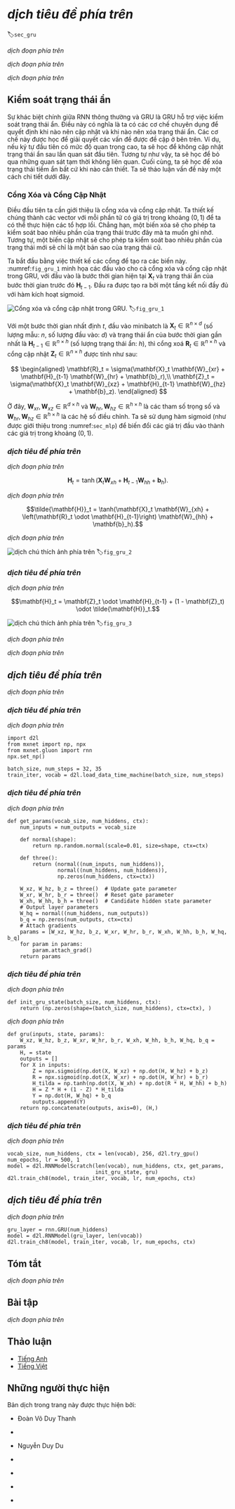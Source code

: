 <!-- ===================== Bắt đầu dịch Phần 1 ==================== -->
<!-- ========================================= REVISE PHẦN 1 - BẮT ĐẦU =================================== -->

<!--
# Gated Recurrent Units (GRU)
-->

# *dịch tiêu đề phía trên*
:label:`sec_gru`

<!--
In the previous section, we discussed how gradients are calculated in a recurrent neural network.
In particular we found that long products of matrices can lead to vanishing or divergent gradients.
Let us briefly think about what such gradient anomalies mean in practice:
-->

*dịch đoạn phía trên*

<!--
* We might encounter a situation where an early observation is highly significant for predicting all future observations.
Consider the somewhat contrived case where the first observation contains a checksum and the goal is to discern whether the checksum is correct at the end of the sequence.
In this case, the influence of the first token is vital.
We would like to have some mechanisms for storing vital early information in a *memory cell*.
Without such a mechanism, we will have to assign a very large gradient to this observation, since it affects all subsequent observations.
* We might encounter situations where some symbols carry no pertinent observation.
For instance, when parsing a web page there might be auxiliary HTML code that is irrelevant for the purpose of assessing the sentiment conveyed on the page.
We would like to have some mechanism for *skipping such symbols* in the latent state representation.
* We might encounter situations where there is a logical break between parts of a sequence.
For instance, there might be a transition between chapters in a book, or a transition between a bear and a bull market for securities.
In this case it would be nice to have a means of *resetting* our internal state representation.
-->

*dịch đoạn phía trên*

<!--
A number of methods have been proposed to address this.
One of the earliest is Long Short Term Memory (LSTM) :cite:`Hochreiter.Schmidhuber.1997` which we will discuss in :numref:`sec_lstm`.
Gated Recurrent Unit (GRU) :cite:`Cho.Van-Merrienboer.Bahdanau.ea.2014` is a slightly more streamlined variant that often offers comparable performance and is significantly faster to compute.
See also :cite:`Chung.Gulcehre.Cho.ea.2014` for more details.
Due to its simplicity, let us start with the GRU.
-->

*dịch đoạn phía trên*

<!-- ===================== Kết thúc dịch Phần 1 ===================== -->

<!-- ===================== Bắt đầu dịch Phần 2 ===================== -->

<!--
## Gating the Hidden State
-->

## Kiểm soát trạng thái ẩn

<!--
The key distinction between regular RNNs and GRUs is that the latter support gating of the hidden state.
This means that we have dedicated mechanisms for when a hidden state should be updated and also when it should be reset.
These mechanisms are learned and they address the concerns listed above.
For instance, if the first symbol is of great importance we will learn not to update the hidden state after the first observation.
Likewise, we will learn to skip irrelevant temporary observations.
Last, we will learn to reset the latent state whenever needed.
We discuss this in detail below.
-->

Sự khác biệt chính giữa RNN thông thường và GRU là GRU hỗ trợ việc kiểm soát trạng thái ẩn.
Điều này có nghĩa là ta có các cơ chế chuyên dụng để quyết định khi nào nên cập nhật và khi nào nên xóa trạng thái ẩn.
Các cơ chế này được học để giải quyết các vấn đề được đề cập ở bên trên.
Ví dụ, nếu ký tự đầu tiên có mức độ quan trọng cao, ta sẽ học để không cập nhật trạng thái ẩn sau lần quan sát đầu tiên.
Tương tự như vậy, ta sẽ học để bỏ qua những quan sát tạm thời không liên quan.
Cuối cùng, ta sẽ học để xóa trạng thái tiềm ẩn bất cứ khi nào cần thiết.
Ta sẽ thảo luận vấn đề này một cách chi tiết dưới đây.

<!--
### Reset Gates and Update Gates
-->

### Cổng Xóa và Cổng Cập Nhật

<!--
The first thing we need to introduce are reset and update gates.
We engineer them to be vectors with entries in $(0, 1)$ such that we can perform convex combinations.
For instance, a reset variable would allow us to control how much of the previous state we might still want to remember.
Likewise, an update variable would allow us to control how much of the new state is just a copy of the old state.
-->

Điều đầu tiên ta cần giới thiệu là cổng xóa và cổng cập nhật.
Ta thiết kế chúng thành các vector với mỗi phần tử có giá trị trong khoảng $(0, 1)$ để ta có thể thực hiện các tổ hợp lồi.
Chẳng hạn, một biến xóa sẽ cho phép ta kiểm soát bao nhiêu phần của trạng thái trước đây mà ta muốn ghi nhớ.
Tương tự, một biến cập nhật sẽ cho phép ta kiểm soát bao nhiêu phần của trạng thái mới sẽ chỉ là một bản sao của trạng thái cũ.

<!--
We begin by engineering gates to generate these variables.
:numref:`fig_gru_1` illustrates the inputs for both reset and update gates in a GRU, given the current timestep input $\mathbf{X}_t$ and the hidden state of the previous timestep $\mathbf{H}_{t-1}$.
The output is given by a fully connected layer with a sigmoid as its activation function.
-->

Ta bắt đầu bằng việc thiết kế các cổng để tạo ra các biến này.
:numref:`fig_gru_1` minh họa các đầu vào cho cả cổng xóa và cổng cập nhật trong GRU, với đầu vào là bước thời gian hiện tại $\mathbf{X}_t$ và trạng thái ẩn của bước thời gian trước đó $\mathbf{H}_{t-1}$.
Đầu ra được tạo ra bởi một tầng kết nối đầy đủ với hàm kích hoạt sigmoid.

<!--
![ Reset and update gate in a GRU. ](../img/gru_1.svg)
-->

![Cổng xóa và cổng cập nhật trong GRU.](../img/gru_1.svg)
:label:`fig_gru_1`


<!--
For a given timestep $t$, the minibatch input is $\mathbf{X}_t \in \mathbb{R}^{n \times d}$ (number of examples: $n$, number of inputs: $d$) 
and the hidden state of the last timestep is $\mathbf{H}_{t-1} \in \mathbb{R}^{n \times h}$ (number of hidden states: $h$).
Then, the reset gate $\mathbf{R}_t \in \mathbb{R}^{n \times h}$ and update gate $\mathbf{Z}_t \in \mathbb{R}^{n \times h}$ are computed as follows:
-->

Với một bước thời gian nhất định $t$, đầu vào minibatch là $\mathbf{X}_t \in \mathbb{R}^{n \times d}$ (số lượng mẫu: $n$, số lượng đầu vào: $d$) và trạng thái ẩn của bước thời gian gần nhất là $\mathbf{H}_{t-1} \in \mathbb{R}^{n \times h}$ (số lượng trạng thái ẩn: $h$), thì cổng xoá $\mathbf{R}_t \in \mathbb{R}^{n \times h}$ và cổng cập nhật $\mathbf{Z}_t \in \mathbb{R}^{n \times h}$ được tính như sau:


$$
\begin{aligned}
\mathbf{R}_t = \sigma(\mathbf{X}_t \mathbf{W}_{xr} + \mathbf{H}_{t-1} \mathbf{W}_{hr} + \mathbf{b}_r),\\
\mathbf{Z}_t = \sigma(\mathbf{X}_t \mathbf{W}_{xz} + \mathbf{H}_{t-1} \mathbf{W}_{hz} + \mathbf{b}_z).
\end{aligned}
$$


<!--
Here, $\mathbf{W}_{xr}, \mathbf{W}_{xz} \in \mathbb{R}^{d \times h}$ and
$\mathbf{W}_{hr}, \mathbf{W}_{hz} \in \mathbb{R}^{h \times h}$ are weight parameters 
and $\mathbf{W}_{hr}, \mathbf{W}_{hz} \in \mathbb{R}^{h \times h}$ are biases.
We use a sigmoid function (as introduced in :numref:`sec_mlp`) to transform input values to the interval $(0, 1)$.
-->

Ở đây, $\mathbf{W}_{xr}, \mathbf{W}_{xz} \in \mathbb{R}^{d \times h}$ và $\mathbf{W}_{hr}, \mathbf{W}_{hz} \in \mathbb{R}^{h \times h}$ là các tham số trọng số và $\mathbf{W}_{hr}, \mathbf{W}_{hz} \in \mathbb{R}^{h \times h}$ là các hệ số điều chỉnh.
Ta sẽ sử dụng hàm sigmoid (như được giới thiệu trong :numref:`sec_mlp`) để biến đổi các giá trị đầu vào thành các giá trị trong khoảng $(0, 1)$.

<!-- ===================== Kết thúc dịch Phần 2 ===================== -->

<!-- ===================== Bắt đầu dịch Phần 3 ===================== -->

<!--
### Reset Gates in Action
-->

### *dịch tiêu đề phía trên*

<!--
We begin by integrating the reset gate with a regular latent state updating mechanism.
In a conventional RNN, we would have an hidden state update of the form
-->

*dịch đoạn phía trên*


$$\mathbf{H}_t = \tanh(\mathbf{X}_t \mathbf{W}_{xh} + \mathbf{H}_{t-1}\mathbf{W}_{hh} + \mathbf{b}_h).$$


<!--
This is essentially identical to the discussion of the previous section, albeit with a nonlinearity in the form of $\tanh$ to ensure that the values of the hidden states remain in the interval $(-1, 1)$.
If we want to be able to reduce the influence of the previous states we can multiply $\mathbf{H}_{t-1}$ with $\mathbf{R}_t$ elementwise.
Whenever the entries in the reset gate $\mathbf{R}_t$ are close to $1$, we recover a conventional RNN.
For all entries of the reset gate $\mathbf{R}_t$ that are close to $0$, the hidden state is the result of an MLP with $\mathbf{X}_t$ as input.
Any pre-existing hidden state is thus reset to defaults.
This leads to the following *candidate hidden state* (it is a *candidate* since we still need to incorporate the action of the update gate).
-->

*dịch đoạn phía trên*


$$\tilde{\mathbf{H}}_t = \tanh(\mathbf{X}_t \mathbf{W}_{xh} + \left(\mathbf{R}_t \odot \mathbf{H}_{t-1}\right) \mathbf{W}_{hh} + \mathbf{b}_h).$$


<!--
:numref:`fig_gru_2` illustrates the computational flow after applying the reset gate.
The symbol $\odot$ indicates pointwise multiplication between tensors.
-->

*dịch đoạn phía trên*

<!--
![ Candidate hidden state computation in a GRU. The multiplication is carried out elementwise. ](../img/gru_2.svg)
-->

![*dịch chú thích ảnh phía trên*](../img/gru_2.svg)
:label:`fig_gru_2`

<!-- ===================== Kết thúc dịch Phần 3 ===================== -->

<!-- ===================== Bắt đầu dịch Phần 4 ===================== -->

<!--
### Update Gates in Action
-->

### *dịch tiêu đề phía trên*

<!--
Next we need to incorporate the effect of the update gate $\mathbf{Z}_t$, as shown in :numref:`fig_gru_3`.
This determines the extent to which the new state $\mathbf{H}_t$ is just the old state $\mathbf{H}_{t-1}$ and by how much the new candidate state $\tilde{\mathbf{H}}_t$ is used.
The gating variable $\mathbf{Z}_t$ can be used for this purpose, simply by taking elementwise convex combinations between both candidates.
This leads to the final update equation for the GRU.
-->

*dịch đoạn phía trên*


$$\mathbf{H}_t = \mathbf{Z}_t \odot \mathbf{H}_{t-1}  + (1 - \mathbf{Z}_t) \odot \tilde{\mathbf{H}}_t.$$


<!--
![ Hidden state computation in a GRU. As before, the multiplication is carried out elementwise. ](../img/gru_3.svg)
-->

![*dịch chú thích ảnh phía trên*](../img/gru_3.svg)
:label:`fig_gru_3`

<!--
Whenever the update gate $\mathbf{Z}_t$ is close to $1$, we simply retain the old state.
In this case the information from $\mathbf{X}_t$ is essentially ignored, effectively skipping timestep $t$ in the dependency chain.
In contrast, whenever $\mathbf{Z}_t$ is close to $0$, the new latent state $\mathbf{H}_t$ approaches the candidate latent state $\tilde{\mathbf{H}}_t$.
These designs can help us cope with the vanishing gradient problem in RNNs and better capture dependencies for time series with large timestep distances.
In summary, GRUs have the following two distinguishing features:
-->

*dịch đoạn phía trên*

<!--
* Reset gates help capture short-term dependencies in time series.
* Update gates help capture long-term dependencies in time series.
-->

*dịch đoạn phía trên*

<!--
## Implementation from Scratch
-->

## *dịch tiêu đề phía trên*

<!--
To gain a better understanding of the model, let us implement a GRU from scratch.
-->

*dịch đoạn phía trên*

<!-- ===================== Kết thúc dịch Phần 4 ===================== -->

<!-- ===================== Bắt đầu dịch Phần 5 ===================== -->

<!-- ========================================= REVISE PHẦN 1 - KẾT THÚC ===================================-->

<!-- ========================================= REVISE PHẦN 2 - BẮT ĐẦU ===================================-->

<!--
### Reading the Dataset
-->

### *dịch tiêu đề phía trên*

<!--
We begin by reading *The Time Machine* corpus that we used in :numref:`sec_rnn_scratch`.
The code for reading the dataset is given below:
-->

*dịch đoạn phía trên*

```{.python .input  n=1}
import d2l
from mxnet import np, npx
from mxnet.gluon import rnn
npx.set_np()

batch_size, num_steps = 32, 35
train_iter, vocab = d2l.load_data_time_machine(batch_size, num_steps)
```

<!--
### Initializing Model Parameters
-->

### *dịch tiêu đề phía trên*

<!--
The next step is to initialize the model parameters.
We draw the weights from a Gaussian with variance to be $0.01$ and set the bias to $0$.
The hyperparameter `num_hiddens` defines the number of hidden units.
We instantiate all weights and biases relating to the update gate, the reset gate, and the candidate hidden state itself.
Subsequently, we attach gradients to all the parameters.
-->

*dịch đoạn phía trên*


```{.python .input  n=2}
def get_params(vocab_size, num_hiddens, ctx):
    num_inputs = num_outputs = vocab_size

    def normal(shape):
        return np.random.normal(scale=0.01, size=shape, ctx=ctx)

    def three():
        return (normal((num_inputs, num_hiddens)),
                normal((num_hiddens, num_hiddens)),
                np.zeros(num_hiddens, ctx=ctx))

    W_xz, W_hz, b_z = three()  # Update gate parameter
    W_xr, W_hr, b_r = three()  # Reset gate parameter
    W_xh, W_hh, b_h = three()  # Candidate hidden state parameter
    # Output layer parameters
    W_hq = normal((num_hiddens, num_outputs))
    b_q = np.zeros(num_outputs, ctx=ctx)
    # Attach gradients
    params = [W_xz, W_hz, b_z, W_xr, W_hr, b_r, W_xh, W_hh, b_h, W_hq, b_q]
    for param in params:
        param.attach_grad()
    return params
```

<!--
### Defining the Model
-->

### *dịch tiêu đề phía trên*

<!--
Now we will define the hidden state initialization function `init_gru_state`.
Just like the `init_rnn_state` function defined in :numref:`sec_rnn_scratch`, this function returns an `ndarray` with a shape (batch size, number of hidden units) whose values are all zeros.
-->

*dịch đoạn phía trên*


```{.python .input  n=3}
def init_gru_state(batch_size, num_hiddens, ctx):
    return (np.zeros(shape=(batch_size, num_hiddens), ctx=ctx), )
```

<!--
Now we are ready to define the GRU model.
Its structure is the same as the basic RNN cell, except that the update equations are more complex.
-->

*dịch đoạn phía trên*


```{.python .input  n=4}
def gru(inputs, state, params):
    W_xz, W_hz, b_z, W_xr, W_hr, b_r, W_xh, W_hh, b_h, W_hq, b_q = params
    H, = state
    outputs = []
    for X in inputs:
        Z = npx.sigmoid(np.dot(X, W_xz) + np.dot(H, W_hz) + b_z)
        R = npx.sigmoid(np.dot(X, W_xr) + np.dot(H, W_hr) + b_r)
        H_tilda = np.tanh(np.dot(X, W_xh) + np.dot(R * H, W_hh) + b_h)
        H = Z * H + (1 - Z) * H_tilda
        Y = np.dot(H, W_hq) + b_q
        outputs.append(Y)
    return np.concatenate(outputs, axis=0), (H,)
```

<!--
### Training and Prediction
-->

### *dịch tiêu đề phía trên*

<!--
Training and prediction work in exactly the same manner as before.
After training for one epoch, the perplexity and the output sentence will be like the following.
-->

*dịch đoạn phía trên*


```{.python .input  n=3}
vocab_size, num_hiddens, ctx = len(vocab), 256, d2l.try_gpu()
num_epochs, lr = 500, 1
model = d2l.RNNModelScratch(len(vocab), num_hiddens, ctx, get_params,
                            init_gru_state, gru)
d2l.train_ch8(model, train_iter, vocab, lr, num_epochs, ctx)
```

<!-- ===================== Kết thúc dịch Phần 5 ===================== -->

<!-- ===================== Bắt đầu dịch Phần 6 ===================== -->

<!--
## Concise Implementation
-->

## *dịch tiêu đề phía trên*

<!--
In Gluon, we can directly call the `GRU` class in the `rnn` module.
This encapsulates all the configuration detail that we made explicit above.
The code is significantly faster as it uses compiled operators rather than Python for many details that we spelled out in detail before.
-->

*dịch đoạn phía trên*


```{.python .input  n=9}
gru_layer = rnn.GRU(num_hiddens)
model = d2l.RNNModel(gru_layer, len(vocab))
d2l.train_ch8(model, train_iter, vocab, lr, num_epochs, ctx)
```

<!--
## Summary
-->

## Tóm tắt

<!--
* Gated recurrent neural networks are better at capturing dependencies for time series with large timestep distances.
* Reset gates help capture short-term dependencies in time series.
* Update gates help capture long-term dependencies in time series.
* GRUs contain basic RNNs as their extreme case whenever the reset gate is switched on. They can ignore sequences as needed.
-->

*dịch đoạn phía trên*


<!--
## Exercises
-->

## Bài tập

<!--
1. Compare runtime, perplexity, and the output strings for `rnn.RNN` and `rnn.GRU` implementations with each other.
2. Assume that we only want to use the input for timestep $t'$ to predict the output at timestep $t > t'$. What are the best values for the reset and update gates for each timestep?
3. Adjust the hyperparameters and observe and analyze the impact on running time, perplexity, and the written lyrics.
4. What happens if you implement only parts of a GRU? That is, implement a recurrent cell that only has a reset gate. Likewise, implement a recurrent cell only with an update gate.
-->

*dịch đoạn phía trên*

<!-- ===================== Kết thúc dịch Phần 6 ===================== -->
<!-- ========================================= REVISE PHẦN 2 - KẾT THÚC ===================================-->

## Thảo luận
* [Tiếng Anh](https://discuss.mxnet.io/t/2367)
* [Tiếng Việt](https://forum.machinelearningcoban.com/c/d2l)

## Những người thực hiện
Bản dịch trong trang này được thực hiện bởi:
<!--
Tác giả của mỗi Pull Request điền tên mình và tên những người review mà bạn thấy
hữu ích vào từng phần tương ứng. Mỗi dòng một tên, bắt đầu bằng dấu `*`.

Lưu ý:
* Nếu reviewer không cung cấp tên, bạn có thể dùng tên tài khoản GitHub của họ
với dấu `@` ở đầu. Ví dụ: @aivivn.

* Tên đầy đủ của các reviewer có thể được tìm thấy tại https://github.com/aivivn/d2l-vn/blob/master/docs/contributors_info.md
-->

* Đoàn Võ Duy Thanh
<!-- Phần 1 -->
*

<!-- Phần 2 -->
* Nguyễn Duy Du

<!-- Phần 3 -->
*

<!-- Phần 4 -->
*

<!-- Phần 5 -->
*

<!-- Phần 6 -->
*
